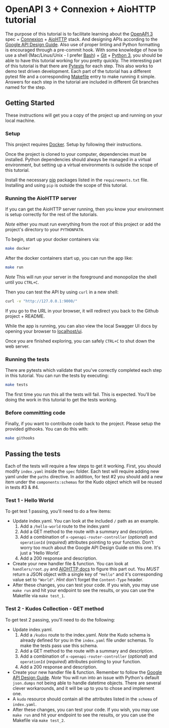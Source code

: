 # OpenAPI 3 + Connexion + AioHTTP tutorial

The purpose of this tutorial is to facilitate learning about the
[OpenAPI 3](https://github.com/OAI/OpenAPI-Specification/) spec +
[Connexion](https://connexion.readthedocs.io/en/latest/) +
[AioHTTP](https://aiohttp.readthedocs.io/en/latest/)
stack. And designing APIs according to the
[Google API Design Guide](https://cloud.google.com/apis/design/).
Also use of proper linting and Python formatting is encouraged through a pre-commit hook.
With some knowledge of how to use a shell (Mac/Linus/Unix - I prefer
[Bash](https://www.gnu.org/software/bash/)) + [Git](https://git-scm.com/) +
[Python 3](https://docs.python.org/3/), you should be able to have
this tutorial working for you pretty quickly. The interesting part of this tutorial is that there
are [Pytests](https://docs.pytest.org/en/latest/) for each step. This also works to demo
test driven development. Each part of the tutorial has a different pytest file and a
corresponding [Makefile](https://www.gnu.org/software/make/manual/html_node/Introduction.html)
entry to make running it simple. Answers for each step in the tutorial are included in different
Git branches named for the step.

## Getting Started

These instructions will get you a copy of the project up and running on your local machine.

### Setup

This project requires [Docker](https://docs.docker.com/). Setup by following their instructions.

Once the project is cloned to your computer, dependencies must be installed.
Python dependencies should always be managed in a virtual environment, but setting up a virtual
environments is outside the scope of this tutorial.

Install the necessary [pip](https://pypi.org/project/pip/) packages listed in the
`requirements.txt` file. Installing and using `pip` is outside the scope of this tutorial.

### Running the AioHTTP server

If you can get the AioHTTP server running, then you know your environment is setup correctly for
the rest of the tutorials.

*Note* either you must run everything from the root of this project or add the project's directory
to your `PYTHONPATH`.

To begin, start up your docker containers via:

```bash
make docker
```

After the docker containers start up, you can run the app like:

```bash
make run
```

*Note* This will run your server in the foreground and monopolize the shell until you `CTRL+C`.

Then you can test the API by using `curl` in a new shell:

```bash
curl -v "http://127.0.0.1:9000/"
```

If you go to the URL in your browser, it will redirect you back to the Github project + README.

While the app is running, you can also view the local Swagger UI docs by opening your browser
to [localhost/ui](http://127.0.0.1:9000/ui/).

Once you are finished exploring, you can safely `CTRL+C` to shut down the web server.

### Running the tests

There are pytests which validate that you've correctly completed each step in this tutorial.
You can run the tests by executing:

```bash
make tests
```

The first time you run this all the tests will fail. This is expected. You'll be doing the
work in this tutorial to get the tests working.

### Before committing code

Finally, if you want to contribute code back to the project. Please setup the provided githooks.
You can do this with:

```bash
make githooks
```

## Passing the tests

Each of the tests will require a few steps to get it working. First, you should modify `index.yaml`
inside the `spec` folder. Each test will require adding new yaml under the `paths` directive.
In addition, for test #2 you should add a new item under the `components:schemas` for the Kudo
object which will be reused in tests #3 & #4.

### Test 1 - Hello World

To get test 1 passing, you'll need to do a few items:
* Update index.yaml. You can look at the included `/` path as an example.
    1. Add a `/hello-world` route to the index.yaml
    2. Add a GET method to the route with a summary and description.
    3. Add a combination of `x-openapi-router-controller` (*optional*) and `operationId` (*required*)
        attributes pointing to your function. Don't worry too much about the Google API Design
        Guide on this one.  It's just a 'Hello World'.
    4. Add a 200 response and description.
* Create your new handler file & function. You can look at `handlers/root.py` and
    [AIOHTTP docs](https://aiohttp.readthedocs.io/en/latest/web_quickstart.html#handler) to
    figure this part out. You *MUST* return a JSON object with a single key of `"Hello"` and it's
    corresponding value set to `"World"`. *Hint* don't forget the `Content-Type` header.
* After these changes, you can test your code. If you wish, you may use `make run` and hit your
    endpoint to see the results, or you can use the Makefile via `make test_1`.

### Test 2 - Kudos Collection - GET method

To get test 2 passing, you'll need to do the following:
* Update index.yaml.
    1. Add a `/kudos` route to the index.yaml. *Note* the Kudo schema is already defined for you
        in the `index.yaml` file under schemas. To make the tests pass use this schema.
    2. Add a GET method to the route with a summary and description.
    3. Add a combination of `x-openapi-router-controller` (*optional*) and `operationId` (*required*)
        attributes pointing to your function.
    4. Add a 200 response and description.
* Create your new handler file & function. Remember to follow the
    [Google API Design Guide](https://cloud.google.com/apis/design/). *Note* You will run into
    an issue with Python's default `json.dumps` not being able to handle datetime objects. There
    are several clever workarounds, and it will be up to you to chose and implement one.
* A `kudo` resource should contain all the attributes listed in the `schema` of `index.yaml`.
* After these changes, you can test your code. If you wish, you may use `make run` and hit your
    endpoint to see the results, or you can use the Makefile via `make test_2`.
